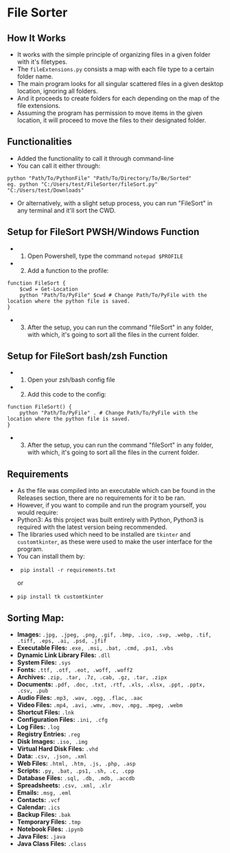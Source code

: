 # File Sorter

## How It Works

- It works with the simple principle of organizing files in a given folder with it's filetypes.
- The `fileExtensions.py` consists a map with each file type to a certain folder name.
- The main program looks for all singular scattered files in a given desktop location, ignoring all folders.
- And it proceeds to create folders for each depending on the map of the file extensions.
- Assuming the program has permission to move items in the given location, it will proceed to move the files to their designated folder.

## Functionalities

- Added the functionality to call it through command-line
- You can call it either through:

```
python "Path/To/PythonFile" "Path/To/Directory/To/Be/Sorted"
eg. python "C:/Users/test/FileSorter/fileSort.py" "C:/Users/test/Downloads"
```

- Or alternatively, with a slight setup process, you can run "FileSort" in any terminal and it'll sort the CWD.

## Setup for FileSort PWSH/Windows Function

- 1. Open Powershell, type the command `notepad $PROFILE`
- 2. Add a function to the profile:

```
function FileSort {
    $cwd = Get-Location
    python "Path/To/PyFile" $cwd # Change Path/To/PyFile with the location where the python file is saved.
}
```

- 3. After the setup, you can run the command "fileSort" in any folder, with which, it's going to sort all the files in the current folder.

## Setup for FileSort bash/zsh Function

- 1. Open your zsh/bash config file
- 2. Add this code to the config:

```
function FileSort() {
    python "Path/To/PyFile" . # Change Path/To/PyFile with the location where the python file is saved.
}
```

- 3. After the setup, you can run the command "fileSort" in any folder, with which, it's going to sort all the files in the current folder.

## Requirements

- As the file was compiled into an executable which can be found in the Releases section, there are no requirements for it to be ran.
- However, if you want to compile and run the program yourself, you would require:
- Python3: As this project was built entirely with Python, Python3 is required with the latest version being recommended.
- The libraries used which need to be installed are `tkinter` and `customtkinter`, as these were used to make the user interface for the program.
- You can install them by:
- ```
   pip install -r requirements.txt
  ```
  or
- ```
  pip install tk customtkinter
  ```

## Sorting Map:

- **Images:** `.jpg, .jpeg, .png, .gif, .bmp, .ico, .svp, .webp, .tif, .tiff, .eps, .ai, .psd, .jfif`
- **Executable Files:** `.exe, .msi, .bat, .cmd, .ps1, .vbs`
- **Dynamic Link Library Files:** `.dll`
- **System Files:** `.sys`
- **Fonts:** `.ttf, .otf, .eot, .woff, .woff2`
- **Archives:** `.zip, .tar, .7z, .cab, .gz, .tar, .zipx`
- **Documents:** `.pdf, .doc, .txt, .rtf, .xls, .xlsx, .ppt, .pptx, .csv, .pub`
- **Audio Files:** `.mp3, .wav, .ogg, .flac, .aac`
- **Video Files:** `.mp4, .avi, .wmv, .mov, .mpg, .mpeg, .webm`
- **Shortcut Files:** `.lnk`
- **Configuration Files:** `.ini, .cfg`
- **Log Files:** `.log`
- **Registry Entries:** `.reg`
- **Disk Images:** `.iso, .img`
- **Virtual Hard Disk Files:** `.vhd`
- **Data:** `.csv, .json, .xml`
- **Web Files:** `.html, .htm, .js, .php, .asp`
- **Scripts:** `.py, .bat, .ps1, .sh, .c, .cpp`
- **Database Files:** `.sql, .db, .mdb, .accdb`
- **Spreadsheets:** `.csv, .xml, .xlr`
- **Emails:** `.msg, .eml`
- **Contacts:** `.vcf`
- **Calendar:** `.ics`
- **Backup Files:** `.bak`
- **Temporary Files:** `.tmp`
- **Notebook Files:** `.ipynb`
- **Java Files:** `.java`
- **Java Class Files:** `.class`
